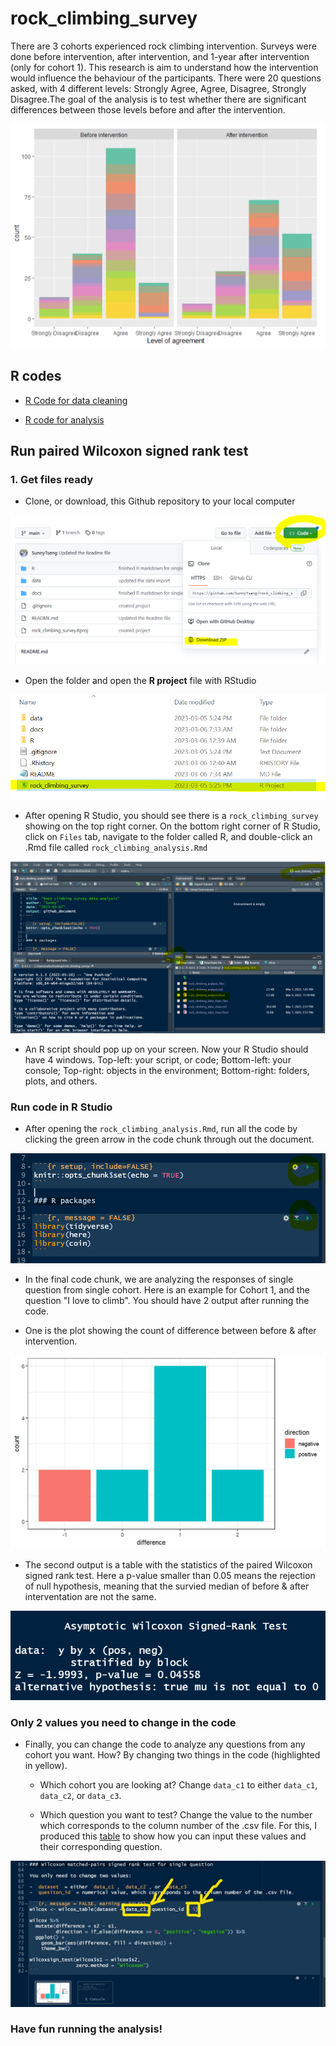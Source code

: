 # rock_climbing_survey

There are 3 cohorts experienced rock climbing intervention. Surveys were done before intervention, after intervention, and 1-year after intervention (only for cohort 1). This research is aim to understand how the intervention would influence the behaviour of the participants. There were 20 questions asked, with 4 different levels: Strongly Agree, Agree, Disagree, Strongly Disagree.The goal of the analysis is to test whether there are significant differences between those levels before and after the intervention. 

![image](docs/visual.PNG)

## R codes

- [R Code for data cleaning](https://github.com/SunnyTseng/rock_climbing_survey/blob/main/R/rock_climbing_data_clean.md)

- [R code for analysis](https://github.com/SunnyTseng/rock_climbing_survey/blob/main/R/rock_climbing_analysis.md)


## Run paired Wilcoxon signed rank test

### 1. Get files ready

- Clone, or download, this Github repository to your local computer

![image](docs/github_clone.PNG)

- Open the folder and open the **R project** file with RStudio

![image](docs/r_project.PNG)

- After opening R Studio, you should see there is a `rock_climbing_survey` showing on the top right corner. On the bottom right corner of R Studio, click on `Files` tab, navigate to the folder called R, and double-click an .Rmd file called `rock_climbing_analysis.Rmd`

![image](docs/markdown.PNG)

- An R script should pop up on your screen. Now your R Studio should have 4 windows. Top-left: your script, or code; Bottom-left: your console; Top-right: objects in the environment; Bottom-right: folders, plots, and others. 


### Run code in R Studio

- After opening the `rock_climbing_analysis.Rmd`, run all the code by clicking the green arrow in the code chunk through out the document.

![image](docs/chunk.PNG)

- In the final code chunk, we are analyzing the responses of single question from single cohort. Here is an example for Cohort 1, and the question "I love to climb". You should have 2 output after running the code. 

- One is the plot showing the count of difference between before & after intervention.

![image](docs/result_plot.PNG)

- The second output is a table with the statistics of the paired Wilcoxon signed rank test. Here a p-value smaller than 0.05 means the rejection of null hypothesis, meaning that the survied median of before & after interventation are not the same. 

![image](docs/result_stat.PNG)

### Only 2 values you need to change in the code

- Finally, you can change the code to analyze any questions from any cohort you want. How? By changing two things in the code (highlighted in yellow).

    - Which cohort you are looking at? Change `data_c1` to either `data_c1`, `data_c2`, or `data_c3`.

    - Which question you want to test? Change the value to the number which corresponds to the column number of the .csv file. For this, I produced this [table](https://github.com/SunnyTseng/rock_climbing_survey/blob/main/R/question_list.md) to show how you can input these values and their corresponding question.

![image](docs/change.jpg)

### Have fun running the analysis!
